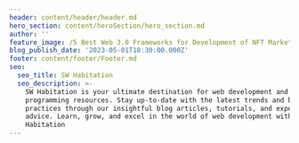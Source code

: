 ```yaml
---
header: content/header/header.md
hero_section: content/heroSection/hero_section.md
author: ''
feature_image: /5 Best Web 3.0 Frameworks for Development of NFT Marketplaces.webp
blog_publish_date: '2023-05-01T18:30:00.000Z'
footer: content/footer/Footer.md
seo:
  seo_title: SW Habitation
  seo_description: >-
    SW Habitation is your ultimate destination for web development and
    programming resources. Stay up-to-date with the latest trends and best
    practices through our insightful blog articles, tutorials, and expert
    advice. Learn, grow, and excel in the world of web development with SW
    Habitation
---
```







